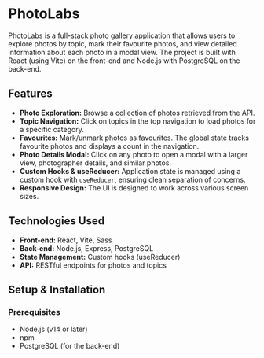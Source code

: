 # PhotoLabs

PhotoLabs is a full-stack photo gallery application that allows users to explore photos by topic, mark their favourite photos, and view detailed information about each photo in a modal view. The project is built with React (using Vite) on the front-end and Node.js with PostgreSQL on the back-end.

## Features

- **Photo Exploration:** Browse a collection of photos retrieved from the API.
- **Topic Navigation:** Click on topics in the top navigation to load photos for a specific category.
- **Favourites:** Mark/unmark photos as favourites. The global state tracks favourite photos and displays a count in the navigation.
- **Photo Details Modal:** Click on any photo to open a modal with a larger view, photographer details, and similar photos.
- **Custom Hooks & useReducer:** Application state is managed using a custom hook with `useReducer`, ensuring clean separation of concerns.
- **Responsive Design:** The UI is designed to work across various screen sizes.

## Technologies Used

- **Front-end:** React, Vite, Sass
- **Back-end:** Node.js, Express, PostgreSQL
- **State Management:** Custom hooks (useReducer)
- **API:** RESTful endpoints for photos and topics

## Setup & Installation

### Prerequisites

- Node.js (v14 or later)
- npm
- PostgreSQL (for the back-end)


